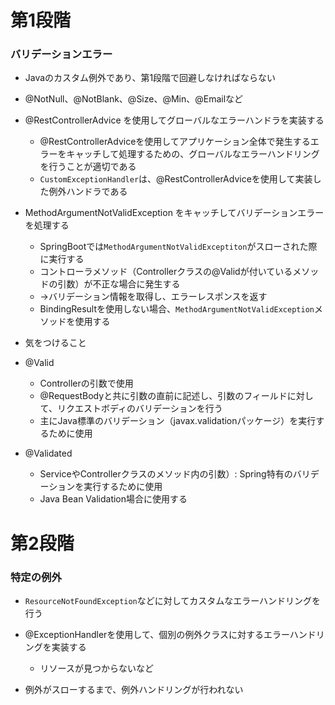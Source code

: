 # 第1段階
### バリデーションエラー
- Javaのカスタム例外であり、第1段階で回避しなければならない
- @NotNull、@NotBlank、@Size、@Min、@Emailなど
- @RestControllerAdvice を使用してグローバルなエラーハンドラを実装する
  - @RestControllerAdviceを使用してアプリケーション全体で発生するエラーをキャッチして処理するための、グローバルなエラーハンドリングを行うことが適切である
  - `CustomExceptionHandler`は、@RestControllerAdviceを使用して実装した例外ハンドラである
- MethodArgumentNotValidException をキャッチしてバリデーションエラーを処理する
 
  - SpringBootでは`MethodArgumentNotValidExceptiton`がスローされた際に実行する
  - コントローラメソッド（Controllerクラスの@Validが付いているメソッドの引数）が不正な場合に発生する
  - ->バリデーション情報を取得し、エラーレスポンスを返す
  - BindingResultを使用しない場合、`MethodArgumentNotValidException`メソッドを使用する

- 気をつけること
- @Valid
  - Controllerの引数で使用
  - @RequestBodyと共に引数の直前に記述し、引数のフィールドに対して、リクエストボディのバリデーションを行う
  - 主にJava標準のバリデーション（javax.validationパッケージ）を実行するために使用
  
- @Validated
  - ServiceやControllerクラスのメソッド内の引数）: Spring特有のバリデーションを実行するために使用
  - Java Bean Validation場合に使用する


# 第2段階
### 特定の例外
- `ResourceNotFoundException`などに対してカスタムなエラーハンドリングを行う
- @ExceptionHandlerを使用して、個別の例外クラスに対するエラーハンドリングを実装する
  
   - リソースが見つからないなど

- 例外がスローするまで、例外ハンドリングが行われない


